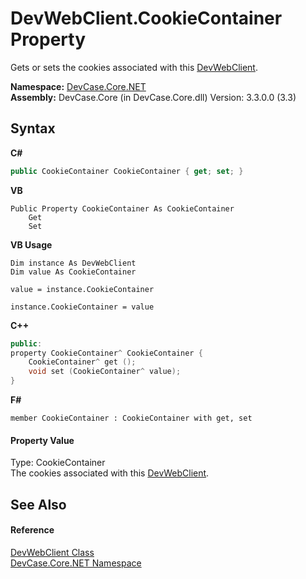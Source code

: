 # DevWebClient.CookieContainer Property 
 

Gets or sets the cookies associated with this <a href="T_DevCase_Core_NET_DevWebClient">DevWebClient</a>.

**Namespace:**&nbsp;<a href="N_DevCase_Core_NET">DevCase.Core.NET</a><br />**Assembly:**&nbsp;DevCase.Core (in DevCase.Core.dll) Version: 3.3.0.0 (3.3)

## Syntax

**C#**<br />
``` C#
public CookieContainer CookieContainer { get; set; }
```

**VB**<br />
``` VB
Public Property CookieContainer As CookieContainer
	Get
	Set
```

**VB Usage**<br />
``` VB Usage
Dim instance As DevWebClient
Dim value As CookieContainer

value = instance.CookieContainer

instance.CookieContainer = value
```

**C++**<br />
``` C++
public:
property CookieContainer^ CookieContainer {
	CookieContainer^ get ();
	void set (CookieContainer^ value);
}
```

**F#**<br />
``` F#
member CookieContainer : CookieContainer with get, set

```


#### Property Value
Type: CookieContainer<br />The cookies associated with this <a href="T_DevCase_Core_NET_DevWebClient">DevWebClient</a>.

## See Also


#### Reference
<a href="T_DevCase_Core_NET_DevWebClient">DevWebClient Class</a><br /><a href="N_DevCase_Core_NET">DevCase.Core.NET Namespace</a><br />